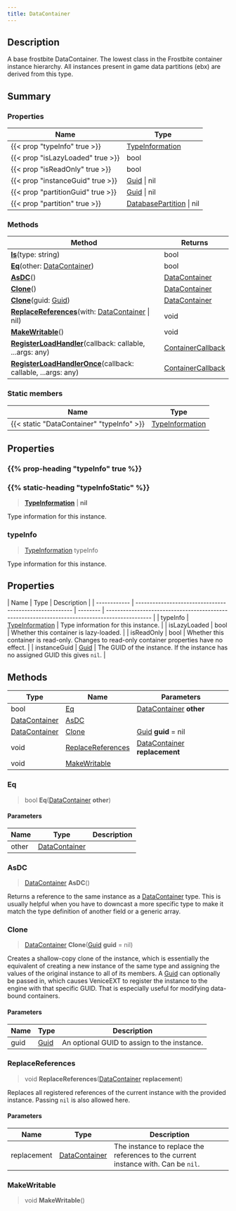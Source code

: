 ```yaml
---
title: DataContainer
---
```

## Description

A base frostbite DataContainer. The lowest class in the Frostbite container instance hierarchy. All instances present in game data partitions (ebx) are derived from this type.

## Summary

### Properties

| Name | Type |
| ---- | ---- |
| {{< prop "typeInfo" true >}} | [TypeInformation](/vext/ref/shared/class/typeinformation) |
| {{< prop "isLazyLoaded" true >}} | bool |
| {{< prop "isReadOnly" true >}} | bool |
| {{< prop "instanceGuid" true >}} | [Guid](/vext/ref/shared/class/guid) \| nil |
| {{< prop "partitionGuid" true >}} | [Guid](/vext/ref/shared/class/guid) \| nil |
| {{< prop "partition" true >}} | [DatabasePartition](/vext/ref/shared/class/databasepartition) \| nil |

### Methods

| Method | Returns |
| ---- | ------ |
| **[Is](#is)**(type: string) | bool |
| **[Eq](#eq)**(other: [DataContainer](/vext/ref/shared/class/datacontainer)) |  bool |
| **[AsDC](#asdc)**() | [DataContainer](/vext/ref/shared/class/datacontainer) |
| **[Clone](#clone)**() | [DataContainer](/vext/ref/shared/class/datacontainer) |
| **[Clone](#clone-1)**(guid: [Guid](/vext/ref/shared/class/guid)) | [DataContainer](/vext/ref/shared/class/datacontainer) |
| **[ReplaceReferences](#replacereferences)**(with: [DataContainer](/vext/ref/shared/class/datacontainer) \| nil) | void |
| **[MakeWritable](#makewritable)**() | void |
| **[RegisterLoadHandler](#registerloadhandler)**(callback: callable, ...args: any) | [ContainerCallback](/vext/ref/shared/class/containercallback) |
| **[RegisterLoadHandlerOnce](#registerloadhandleronce)**(callback: callable, ...args: any) | [ContainerCallback](/vext/ref/shared/class/containercallback) |

### Static members

| Name | Type |
| ---- | ---- |
| {{< static "DataContainer" "typeInfo" >}} | [TypeInformation](/vext/ref/shared/class/typeinformation) |

## Properties

### {{% prop-heading "typeInfo" true %}}

### {{% static-heading "typeInfoStatic" %}}

> **[TypeInformation](/vext/ref)** | **nil** 

Type information for this instance.
### typeInfo

> [TypeInformation](/vext/ref) typeInfo

Type information for this instance.

## Properties

| Name         | Type | Description                                                                                    |
| ------------ | ------------------------------------------------------- | -------- | ---------------------------------------------------------------------------------------------- |
| typeInfo     | [TypeInformation](/vext/ref/shared/class/typeinformation)        | Type information for this instance.                                                            |
| isLazyLoaded | bool                                                           | Whether this container is lazy-loaded.                                                         |
| isReadOnly   | bool                                                           | Whether this container is read-only. Changes to read-only container properties have no effect. |
| instanceGuid | [Guid](/vext/ref/shared/class/guid)                             | The GUID of the instance. If the instance has no assigned GUID this gives `nil`.               |

## Methods

| Type                                                | Name                                    | Parameters                                                          |
| --------------------------------------------------- | --------------------------------------- | ------------------------------------------------------------------- |
| bool                                                | [Eq](#eq)                               | [DataContainer](/vext/ref/shared/class/datacontainer) **other**       |
| [DataContainer](/vext/ref/shared/class/datacontainer) | [AsDC](#asdc)                           |                                                                     |
| [DataContainer](/vext/ref/shared/class/datacontainer) | [Clone](#clone)                         | [Guid](/vext/ref/shared/class/guid) **guid** = nil                    |
| void                                                | [ReplaceReferences](#replacereferences) | [DataContainer](/vext/ref/shared/class/datacontainer) **replacement** |
| void                                                | [MakeWritable](#makewritable)           |                                                                     |

### Eq

> bool **Eq**([DataContainer](/vext/ref/shared/class/datacontainer) **other**)

#### Parameters

| Name  | Type                                                | Description |
| ----- | --------------------------------------------------- | ----------- |
| other | [DataContainer](/vext/ref/shared/class/datacontainer) |             |

### AsDC

> [DataContainer](/vext/ref/shared/class/datacontainer) **AsDC**()

Returns a reference to the same instance as a [DataContainer](/vext/ref/shared/class/datacontainer) type. This is usually helpful when you have to downcast a more specific type to make it match the type definition of another field or a generic array.

### Clone

> [DataContainer](/vext/ref/shared/class/datacontainer) **Clone**([Guid](/vext/ref/shared/class/guid) **guid** = nil)

Creates a shallow-copy clone of the instance, which is essentially the equivalent of creating a new instance of the same type and assigning the values of the original instance to all of its members. A [Guid](/vext/ref/shared/class/guid) can optionally be passed in, which causes VeniceEXT to register the instance to the engine with that specific GUID. That is especially useful for modifying data-bound containers.

#### Parameters

| Name | Type                              | Description                                 |
| ---- | --------------------------------- | ------------------------------------------- |
| guid | [Guid](/vext/ref/shared/class/guid) | An optional GUID to assign to the instance. |

### ReplaceReferences

> void **ReplaceReferences**([DataContainer](/vext/ref/shared/class/datacontainer) **replacement**)

Replaces all registered references of the current instance with the provided instance. Passing `nil` is also allowed here.

#### Parameters

| Name        | Type                                                | Description                                                                        |
| ----------- | --------------------------------------------------- | ---------------------------------------------------------------------------------- |
| replacement | [DataContainer](/vext/ref/shared/class/datacontainer) | The instance to replace the references to the current instance with. Can be `nil`. |

### MakeWritable

> void **MakeWritable**()
